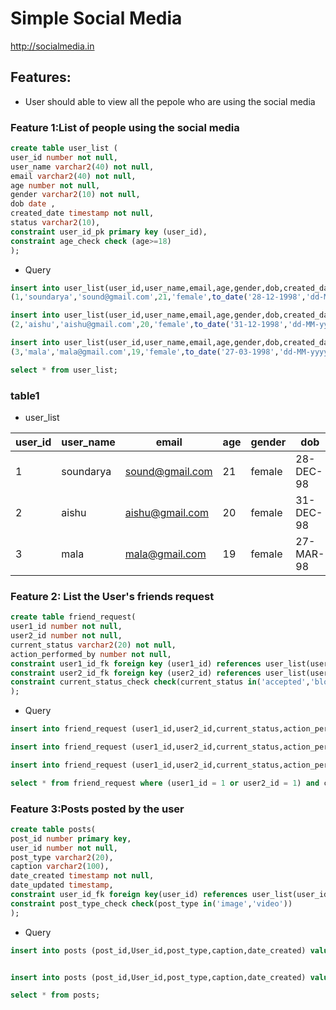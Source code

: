 # Simple Social Media

http://socialmedia.in

## Features:
*  User should able to view all the pepole who are using the social media

### Feature 1:List of people using the social media
```sql
create table user_list (
user_id number not null,
user_name varchar2(40) not null,
email varchar2(40) not null,
age number not null,
gender varchar2(10) not null,
dob date ,
created_date timestamp not null, 
status varchar2(10),
constraint user_id_pk primary key (user_id),
constraint age_check check (age>=18)
);
```
* Query
```sql
insert into user_list(user_id,user_name,email,age,gender,dob,created_date,status) values 
(1,'soundarya','sound@gmail.com',21,'female',to_date('28-12-1998','dd-MM-yyyy'),current_timestamp,'i_am_sound');

insert into user_list(user_id,user_name,email,age,gender,dob,created_date,status) values  
(2,'aishu','aishu@gmail.com',20,'female',to_date('31-12-1998','dd-MM-yyyy'),current_timestamp,'i_am_ice');

insert into user_list(user_id,user_name,email,age,gender,dob,created_date,status) values  
(3,'mala','mala@gmail.com',19,'female',to_date('27-03-1998','dd-MM-yyyy'),current_timestamp,'i_am_mala');

select * from user_list;
```
### table1

* user_list

| user_id | user_name | email           | age | gender | dob       | created_date                 | status     |
|---------|-----------|-----------------|-----|--------|-----------|------------------------------|------------|
| 1       | soundarya | sound@gmail.com | 21  | female | 28-DEC-98 | 30-DEC-19 11.24.17.955164 PM | i_am_sound |
| 2       | aishu     | aishu@gmail.com | 20  | female | 31-DEC-98 | 30-DEC-19 11.24.17.959820 PM | i_am_ice   |
| 3       | mala      | mala@gmail.com  | 19  | female | 27-MAR-98 | 30-DEC-19 11.24.17.963878 PM | i_am_mala  |

### Feature 2: List the User's friends request
```sql
create table friend_request( 
user1_id number not null, 
user2_id number not null, 
current_status varchar2(20) not null, 
action_performed_by number not null, 
constraint user1_id_fk foreign key (user1_id) references user_list(user_id),
constraint user2_id_fk foreign key (user2_id) references user_list(user_id),
constraint current_status_check check(current_status in('accepted','blocked')) 
);
```
* Query
```sql
insert into friend_request (user1_id,user2_id,current_status,action_performed_by) values (1,3,'accepted',3);

insert into friend_request (user1_id,user2_id,current_status,action_performed_by) values (1,2,'blocked',1);

insert into friend_request (user1_id,user2_id,current_status,action_performed_by) values (3,2,'accepted',3);

select * from friend_request where (user1_id = 1 or user2_id = 1) and current_status = 'accepted';
```
### Feature 3:Posts posted by the user
```sql
create table posts(
post_id number primary key,
user_id number not null,
post_type varchar2(20),
caption varchar2(100),
date_created timestamp not null,
date_updated timestamp,
constraint user_id_fk foreign key(user_id) references user_list(user_id),
constraint post_type_check check(post_type in('image','video'))
);
```
* Query
```sql
insert into posts (post_id,User_id,post_type,caption,date_created) values (201,1,'image','have a nice day',current_timestamp);


insert into posts (post_id,User_id,post_type,caption,date_created) values (202,2,'video','happy morning',current_timestamp);

select * from posts;
```
